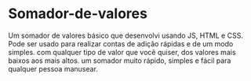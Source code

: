 # Somador-de-valores
Um somador de valores básico que desenvolvi usando JS, HTML e CSS.
Pode ser usado para realizar contas de adição rápidas e de um modo simples.
com qualquer tipo de valor que você quiser, dos valores mais baixos aos mais altos.
um somador muito rápido, simples e fácil para qualquer pessoa manusear.
